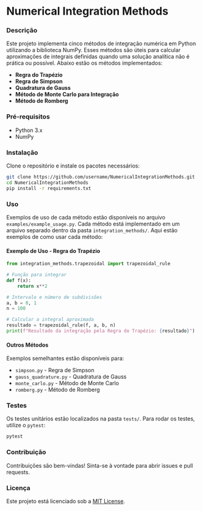 # Numerical Integration Methods

### Descrição
Este projeto implementa cinco métodos de integração numérica em Python utilizando a biblioteca NumPy. Esses métodos são úteis para calcular aproximações de integrais definidas quando uma solução analítica não é prática ou possível. Abaixo estão os métodos implementados:

- **Regra do Trapézio**
- **Regra de Simpson**
- **Quadratura de Gauss**
- **Método de Monte Carlo para Integração**
- **Método de Romberg**

### Pré-requisitos
- Python 3.x
- NumPy

### Instalação
Clone o repositório e instale os pacotes necessários:

```bash
git clone https://github.com/username/NumericalIntegrationMethods.git
cd NumericalIntegrationMethods
pip install -r requirements.txt
```

### Uso
Exemplos de uso de cada método estão disponíveis no arquivo `examples/example_usage.py`. Cada método está implementado em um arquivo separado dentro da pasta `integration_methods/`. Aqui estão exemplos de como usar cada método:

#### Exemplo de Uso - Regra do Trapézio
```python
from integration_methods.trapezoidal import trapezoidal_rule

# Função para integrar
def f(x):
    return x**2

# Intervalo e número de subdivisões
a, b = 0, 1
n = 100

# Calcular a integral aproximada
resultado = trapezoidal_rule(f, a, b, n)
print(f"Resultado da integração pela Regra do Trapézio: {resultado}")
```

#### Outros Métodos
Exemplos semelhantes estão disponíveis para:
- `simpson.py` - Regra de Simpson
- `gauss_quadrature.py` - Quadratura de Gauss
- `monte_carlo.py` - Método de Monte Carlo
- `romberg.py` - Método de Romberg

### Testes
Os testes unitários estão localizados na pasta `tests/`. Para rodar os testes, utilize o `pytest`:

```bash
pytest
```

### Contribuição
Contribuições são bem-vindas! Sinta-se à vontade para abrir issues e pull requests.

### Licença
Este projeto está licenciado sob a [MIT License](LICENSE).
